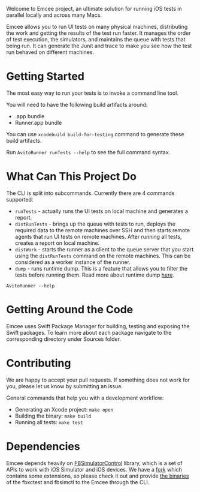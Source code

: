 Welcome to Emcee project, an ultimate solution for running iOS tests in parallel locally and across many Macs. 

Emcee allows you to run UI tests on many physical machines, distributing the work and getting the results of the test run faster.
It manages the order of test execution, the simulators, and maintains the queue with tests that being run. 
It can generate the Junit and trace to make you see how the test run behaved on different machines.

# Getting Started

The most easy way to run your tests is to invoke a command line tool.

You will need to have the following build artifacts around:

* .app bundle
* Runner.app bundle

You can use `xcodebuild build-for-testing` command to generate these build artifacts. 

Run `AvitoRunner runTests --help` to see the full command syntax. 

# What Can This Project Do

The CLI is split into subcommands. Currently there are 4 commands supported:

- `runTests` - actually runs the UI tests on local machine and generates a report.
- `distRunTests` - brings up the queue with tests to run, deploys the required data to the remote machines over SSH and then starts 
remote agents that run UI tests on remote machines. After running all tests, creates a report on local machine.
- `distWork` - starts the runner as a client to the queue server that you start using the `distRunTests` command on the remote machines.
This can be considered as a worker instance of the runner.
- `dump` - runs runtime dump. This is a feature that allows you to filter the tests before running them. Read more about runtime dump [here](Sources/RuntimeDump).

`AvitoRunner --help`

# Getting Around the Code

Emcee uses Swift Package Manager for building, testing and exposing the Swift packages. To learn more about each package navigate 
to the corresponding directory under Sources folder. 

# Contributing

We are happy to accept your pull requests. If something does not work for you, please let us know by submitting an issue. 

General commands that help you with a development workflow:

- Generating an Xcode project: `make open`
- Building the binary: `make build`
- Running all tests: `make test`

# Dependencies

Emcee depends heavily on [FBSimulatorControl](https://github.com/beefon/FBSimulatorControl) library, which is a set of APIs to work with iOS Simulator and iOS devices. 
We have a [fork](https://github.com/beefon/FBSimulatorControl) which contains some extensions, so please check it out and 
provide [the binaries](https://github.com/beefon/FBSimulatorControl/releases/tag/avito0.0.1) of the fbxctest and fbsimctl to the Emcee through the CLI. 
